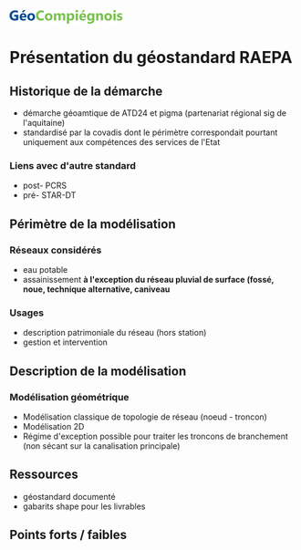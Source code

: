![picto](https://github.com/sigagglocompiegne/orga_gest_igeo/blob/master/doc/img/geocompiegnois_2020_reduit_v2.png)

# Présentation du géostandard RAEPA

## Historique de la démarche

* démarche géoamtique de ATD24 et pigma (partenariat régional sig de l'aquitaine)
* standardisé par la covadis dont le périmètre correspondait pourtant uniquement aux compétences des services de l'Etat

### Liens avec d'autre standard

* post- PCRS
* pré- STAR-DT

## Périmètre de la modélisation

### Réseaux considérés

* eau potable
* assainissement **à l'exception du réseau pluvial de surface (fossé, noue, technique alternative, caniveau** 

### Usages

* description patrimoniale du réseau (hors station)
* gestion et intervention

## Description de la modélisation

###



###  Modélisation géométrique

* Modélisation classique de topologie de réseau (noeud - troncon)
* Modélisation 2D
* Régime d'exception possible pour traiter les troncons de branchement (non sécant sur la canalisation principale)


## Ressources

* géostandard documenté
* gabarits shape pour les livrables

## Points forts / faibles

